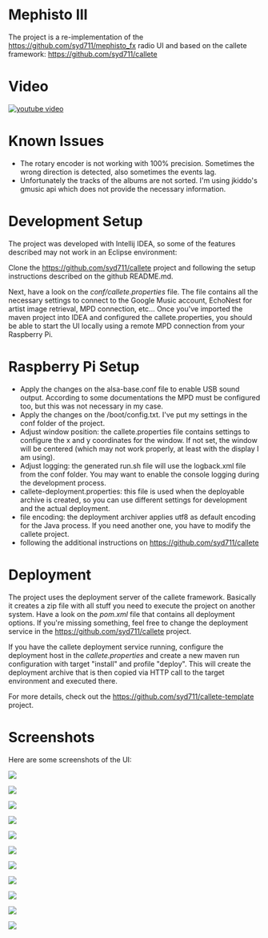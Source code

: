 # Mephisto III

The project is a re-implementation of the https://github.com/syd711/mephisto_fx 
radio UI and based on the callete framework: https://github.com/syd711/callete

# Video

[![youtube video](http://www.matthias-faust.de/github/m3-youtube.png)](https://www.youtube.com/watch?v=vvnBnqdxWmg)


# Known Issues

* The rotary encoder is not working with 100% precision. Sometimes the wrong direction is detected, also sometimes the events lag.
* Unfortunately the tracks of the albums are not sorted. I'm using jkiddo's gmusic api which does not provide the necessary information.

# Development Setup

The project was developed with Intellij IDEA, so some of the features described may not 
work in an Eclipse environment:

Clone the https://github.com/syd711/callete project and following the setup instructions described
on the github README.md.

Next, have a look on the *conf/callete.properties* file. The file contains all the necessary settings
to connect to the Google Music account, EchoNest for artist image retrieval, MPD connection, etc...
Once you've imported the maven project into IDEA and configured the callete.properties, you should be able
to start the UI locally using a remote MPD connection from your Raspberry Pi.

# Raspberry Pi Setup

* Apply the changes on the alsa-base.conf file to enable USB sound output. According to some documentations the 
MPD must be configured too, but this was not necessary in my case.
* Apply the changes on the /boot/config.txt. I've put my settings in the conf folder of the project.
* Adjust window position: the callete.properties file contains settings to configure the x and y coordinates for the window.
 If not set, the window will be centered (which may not work properly, at least with the display I am using).
* Adjust logging: the generated run.sh file will use the logback.xml file from the conf folder. You may want to enable
the console logging during the development process.
* callete-deployment.properties: this file is used when the deployable archive is created, so you can use different
settings for development and the actual deployment.
* file encoding: the deployment archiver applies utf8 as default encoding for the Java process. If you need another one,
you have to modify the callete project.
* following the additional instructions on https://github.com/syd711/callete

# Deployment

The project uses the deployment server of the callete framework. Basically it creates a zip file
with all stuff you need to execute the project on another system. Have a look on the *pom.xml* file
that contains all deployment options. If you're missing something, feel free to change the deployment service in the 
https://github.com/syd711/callete project.

If you have the callete deployment service running, configure the deployment host in the *callete.properties*
and create a new maven run configuration with target "install" and profile "deploy". This will create 
the deployment archive that is then copied via HTTP call to the target environment and executed there.

For more details, check out the https://github.com/syd711/callete-template project.

# Screenshots

Here are some screenshots of the UI:

![](http://www.paderpoint.net/radio/iii-new/radio1.png)

![](http://www.paderpoint.net/radio/iii-new/radio2.png)

![](http://www.paderpoint.net/radio/iii-new/radio3.png)

![](http://www.paderpoint.net/radio/iii-new/radio4.png)

![](http://www.paderpoint.net/radio/iii-new/radio5.png)

![](http://www.paderpoint.net/radio/iii-new/radio6.png)

![](http://www.paderpoint.net/radio/iii-new/radio7.png)

![](http://www.paderpoint.net/radio/iii-new/radio8.png)

![](http://www.paderpoint.net/radio/iii-new/radio9.png)

![](http://www.paderpoint.net/radio/iii-new/radio10.png)

![](http://www.paderpoint.net/radio/iii-new/radio11.png)

